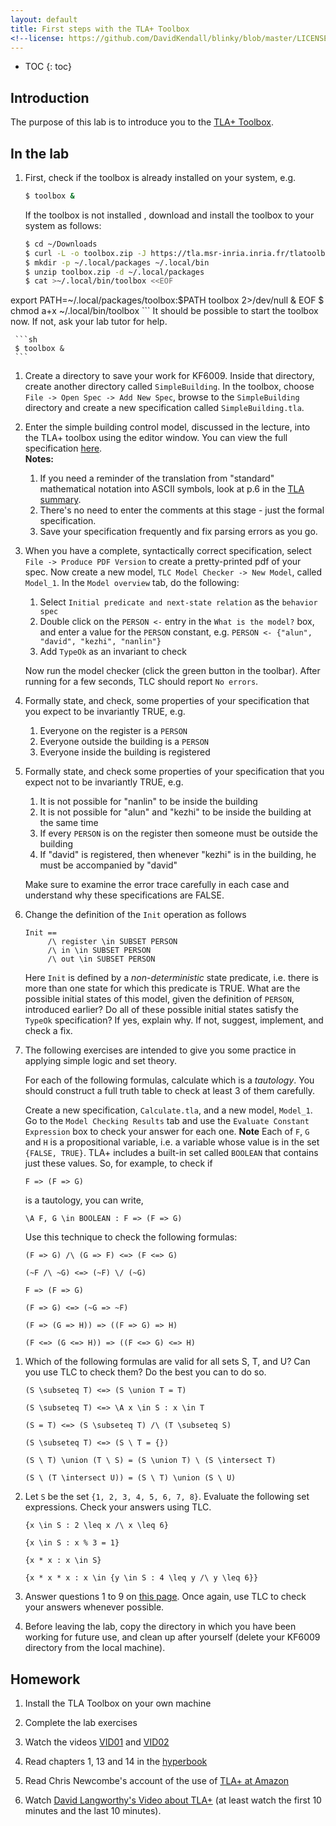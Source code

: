 ```yaml
---
layout: default
title: First steps with the TLA+ Toolbox
<!--license: https://github.com/DavidKendall/blinky/blob/master/LICENSE-->
---
```

* TOC
{: toc}

## Introduction

The purpose of this lab is to introduce you to the [TLA+ Toolbox](https://lamport.azurewebsites.net/tla/toolbox.html).

## In the lab

1. First, check if the toolbox is already installed on your system, e.g.

     ```sh
     $ toolbox &
     ```
   If the toolbox is not installed , download and install the toolbox to your
   system as follows:

     ```sh
     $ cd ~/Downloads
     $ curl -L -o toolbox.zip -J https://tla.msr-inria.inria.fr/tlatoolbox/products/TLAToolbox-1.7.1-linux.gtk.x86_64.zip
     $ mkdir -p ~/.local/packages ~/.local/bin
     $ unzip toolbox.zip -d ~/.local/packages
     $ cat >~/.local/bin/toolbox <<EOF
export PATH=~/.local/packages/toolbox:\$PATH
toolbox 2>/dev/null &
EOF
     $ chmod a+x ~/.local/bin/toolbox
     ```
   It should be possible to start the toolbox now. If not, ask your lab tutor
   for help.

     ```sh
     $ toolbox &
     ```

1. Create a directory to save your work for KF6009. Inside that directory,
   create another directory called `SimpleBuilding`.  In the toolbox, choose
   `File -> Open Spec -> Add New Spec`, browse to the `SimpleBuilding`
   directory and create a new specification called `SimpleBuilding.tla`.

1. Enter the simple building control model, discussed in the lecture, into the 
   TLA+ toolbox using the editor window. You can view the full specification
   [here]({{site.baseurl}}{{site.raurl}}/specifications/SimpleBuilding.pdf).
   <br/>**Notes:**
   1. If you need a reminder of
      the translation from "standard" mathematical notation into ASCII symbols, look
      at p.6 in the [TLA summary]({{site.baseurl}}{{site.raurl}}/summary.pdf).
   1. There's no need to enter the comments at this stage - just the formal 
      specification.
   1. Save your specification frequently and fix parsing errors as you go. 

1. When you have a complete, syntactically correct specification, 
   select `File -> Produce PDF Version` to create a pretty-printed pdf of your spec.
   Now create a new model, `TLC Model Checker -> New Model`, called `Model_1`. In the 
   `Model overview` tab, do the following:
   1. Select `Initial predicate and next-state relation`
      as the `behavior spec`
   1. Double click on the `PERSON <-` entry in the `What is the model?` box,
      and enter a value for the `PERSON` constant,
      e.g. `PERSON <- {"alun", "david", "kezhi", "nanlin"}`
   1. Add `TypeOk` as an invariant to check 

   Now run the model checker (click the green button in the toolbar). After running
   for a few seconds, TLC should report `No errors`.
   
1. Formally state, and check, some properties of your specification that you
   expect to be invariantly TRUE, e.g.
   1. Everyone on the register is a `PERSON`
   1. Everyone outside the building is a `PERSON`
   1. Everyone inside the building is registered 

1. Formally state, and check some properties of
   your specification that you expect not to be  invariantly TRUE, e.g.
   1. It is not possible for "nanlin" to be inside the building
   1. It is not possible for "alun" and "kezhi" to be inside the
      building at the same time
   1. If every `PERSON` is on the register then someone must be outside
      the building
   1. If "david" is registered, then whenever "kezhi" is in the building,
      he must be accompanied by "david"

   Make sure to examine the error trace carefully in each case and understand 
   why these specifications are FALSE.

1. Change the definition of the `Init` operation as follows

     ```
     Init ==
          /\ register \in SUBSET PERSON 
          /\ in \in SUBSET PERSON 
          /\ out \in SUBSET PERSON 
     ```
   Here `Init` is defined by a *non-deterministic* state predicate, i.e.
   there is more than one state for which this predicate is TRUE.
   What are the possible initial states of this model, given the definition
   of `PERSON`, introduced earlier? Do all of these possible initial states
   satisfy the `TypeOk` specification? If yes, explain why. If not, suggest,
   implement, and check a fix.

1. The following exercises are intended to give you some practice in
   applying simple logic and set theory.
   
   For each of the following formulas, calculate which is a *tautology*.
   You should construct a full truth table to check at least 3 of them
   carefully.

   Create a new specification, `Calculate.tla`, and a new
   model, `Model_1`. Go to the `Model Checking Results` tab and
   use the `Evaluate Constant Expression` box to check your answer for each one. 
   **Note** Each of `F`, `G` and `H` is a propositional variable, i.e. a
   variable whose value is in the set `{FALSE, TRUE}`. TLA+ includes a
   built-in set called `BOOLEAN` that contains just these values. So, for example,
   to check if 
   
     ```
     F => (F => G)
     ``` 
   is a tautology, you can write,

     ```
     \A F, G \in BOOLEAN : F => (F => G)
     ```
     Use this technique to check the following formulas:

     ```
     (F => G) /\ (G => F) <=> (F <=> G)

     (~F /\ ~G) <=> (~F) \/ (~G)

     F => (F => G)

     (F => G) <=> (~G => ~F)

     (F => (G => H)) => ((F => G) => H) 

     (F <=> (G <=> H)) => ((F <=> G) <=> H) 
     ``` 


<!--(\A x : F /\ G) <=> (\A x : F)  /\ (\A x : G) -->

<!--(\E x : F /\ G) <=> (\E x : F)  /\ (\E x : G) -->

<!--(\A x : F \/ G) <=> (\A x : F)  \/ (\A x : G) -->

<!--(\E x : F \/ G) <=> (\E x : F)  \/ (\E x : G) -->

1. Which of the following formulas are valid for all sets S, T, and U? Can you
   use TLC to check them? Do the best you can to do so.

     ```
     (S \subseteq T) <=> (S \union T = T)

     (S \subseteq T) <=> \A x \in S : x \in T

     (S = T) <=> (S \subseteq T) /\ (T \subseteq S)

     (S \subseteq T) <=> (S \ T = {})

     (S \ T) \union (T \ S) = (S \union T) \ (S \intersect T)

     (S \ (T \intersect U)) = (S \ T) \union (S \ U)
     ```

1. Let `S` be the set `{1, 2, 3, 4, 5, 6, 7, 8}`. Evaluate the following set expressions.
   Check your answers using TLC.

   ```
   {x \in S : 2 \leq x /\ x \leq 6}
   
   {x \in S : x % 3 = 1}
   
   {x * x : x \in S}
   
   {x * x * x : x \in {y \in S : 4 \leq y /\ y \leq 6}}
   ```

1. Answer questions 1 to 9 on [this page](http://www.cs.bham.ac.uk/research/projects/lics/tutor/chap1/questions.html).
   Once again, use TLC to check your answers whenever possible.

1. Before leaving the lab, copy the directory in which you have been working for
   future use, and clean up after yourself (delete your KF6009 directory from the
   local machine).

## Homework

1. Install the TLA Toolbox on your own machine

1. Complete the lab exercises

1. Watch the videos [VID01](http://lamport.azurewebsites.net/video/intro.html) and 
   [VID02](http://lamport.azurewebsites.net/video/smintla.html)

1. Read chapters 1, 13 and 14 in the [hyperbook]({{site.baseurl}}{{site.raurl}}/start.pdf)

1. Read Chris Newcombe's account of the use of [TLA+ at Amazon]({{site.baseurl}}{{site.raurl}}/reading/nrz+14.pdf)

1. Watch [David Langworthy's Video about TLA+](https://www.youtube.com/watch?v=ifFfxRCX_jw)
   (at least watch the first 10 minutes and the last 10 minutes).

